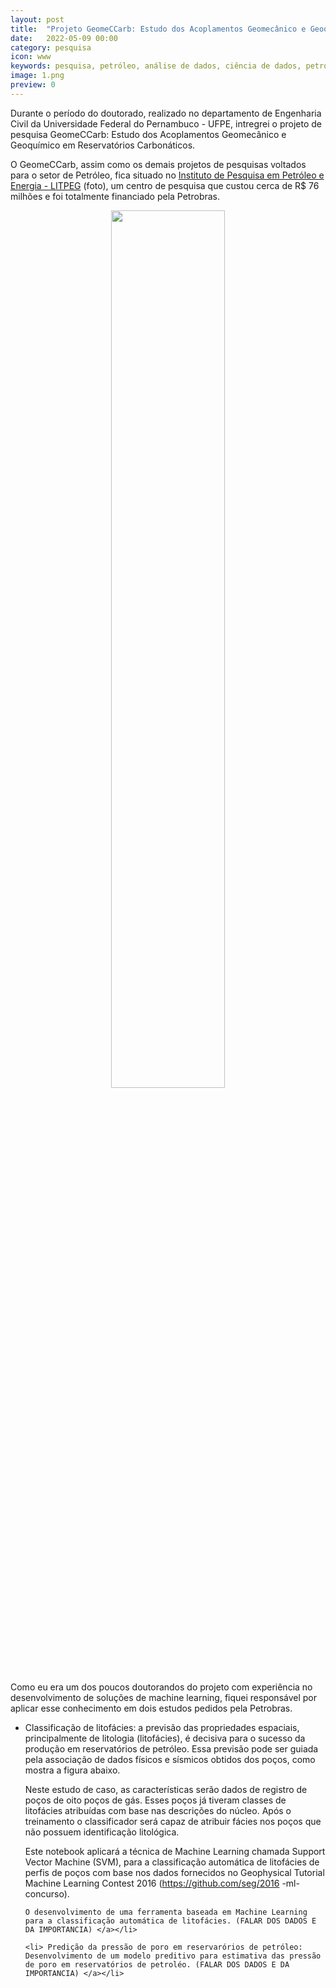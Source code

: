 ```yaml
---
layout: post
title:  "Projeto GeomeCCarb: Estudo dos Acoplamentos Geomecânico e Geoquímico em Reservatórios Carbonáticos"
date:   2022-05-09 00:00
category: pesquisa
icon: www
keywords: pesquisa, petróleo, análise de dados, ciência de dados, petrobras
image: 1.png
preview: 0
---
```


Durante o período do doutorado, realizado no departamento de Engenharia Civil da Universidade Federal do Pernambuco - UFPE, intregrei o projeto de pesquisa GeomeCCarb: Estudo dos Acoplamentos Geomecânico e Geoquímico em Reservatórios Carbonáticos.

O GeomeCCarb, assim como os demais projetos de pesquisas voltados para o setor de Petróleo, fica situado no <a href="https://www.ufpe.br/litpeg">Instituto de Pesquisa em Petróleo e Energia - LITPEG</a>  (foto), um centro de pesquisa que custou cerca de R$ 76 milhões e foi totalmente financiado pela Petrobras. 

<p style="text-align:center;"><img src="https://i.ytimg.com/vi/Vk8atZYcoVg/maxresdefault.jpg" style="width:60%" > <br> 

Como eu era um dos poucos doutorandos do projeto com experiência no desenvolvimento de soluções de machine learning, fiquei responsável por aplicar esse conhecimento em dois estudos pedidos pela Petrobras. 

<ul>
    <li> Classificação de litofácies: a previsão das propriedades espaciais, principalmente de litologia (litofácies), é decisiva para o sucesso da produção em reservatórios de petróleo. Essa previsão pode ser guiada pela associação de dados físicos e sísmicos obtidos dos poços, como mostra a figura abaixo. 

Neste estudo de caso, as características serão dados de registro de poços de oito poços de gás. Esses poços já tiveram classes de litofácies atribuídas com base nas descrições do núcleo. Após o treinamento o classificador será capaz de atribuir fácies nos poços que não possuem identificação litológica.

Este notebook aplicará a técnica de Machine Learning chamada Support Vector Machine (SVM), para a classificação automática de litofácies de perfis de poços com base nos dados fornecidos no Geophysical Tutorial Machine Learning Contest 2016 (https://github.com/seg/2016 -ml-concurso).
    
    O desenvolvimento de uma ferramenta baseada em Machine Learning para a classificação automática de litofácies. (FALAR DOS DADOS E DA IMPORTANCIA) </a></li>

    <li> Predição da pressão de poro em reservarórios de petróleo: Desenvolvimento de um modelo preditivo para estimativa das pressão de poro em reservatórios de petroléo. (FALAR DOS DADOS E DA IMPORTANCIA) </a></li>
</ul>  
